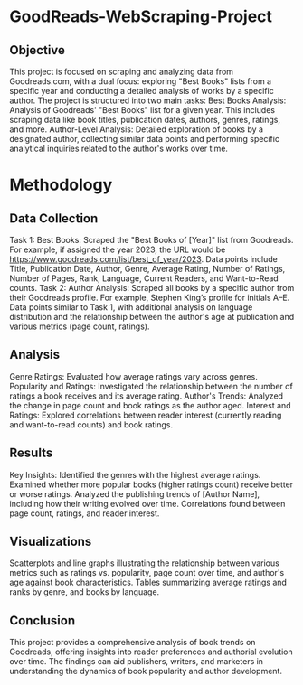 # GoodReads-WebScraping-Project

## Objective
This project is focused on scraping and analyzing data from Goodreads.com, with a dual focus: exploring "Best Books" lists from a specific year and conducting a detailed analysis of works by a specific author. The project is structured into two main tasks:
Best Books Analysis: Analysis of Goodreads' "Best Books" list for a given year. This includes scraping data like book titles, publication dates, authors, genres, ratings, and more.
Author-Level Analysis: Detailed exploration of books by a designated author, collecting similar data points and performing specific analytical inquiries related to the author's works over time.

# Methodology
## Data Collection
Task 1: Best Books:
Scraped the "Best Books of [Year]" list from Goodreads. For example, if assigned the year 2023, the URL would be https://www.goodreads.com/list/best_of_year/2023.
Data points include Title, Publication Date, Author, Genre, Average Rating, Number of Ratings, Number of Pages, Rank, Language, Current Readers, and Want-to-Read counts.
Task 2: Author Analysis:
Scraped all books by a specific author from their Goodreads profile. For example, Stephen King’s profile for initials A–E.
Data points similar to Task 1, with additional analysis on language distribution and the relationship between the author's age at publication and various metrics (page count, ratings).
## Analysis
Genre Ratings: Evaluated how average ratings vary across genres.
Popularity and Ratings: Investigated the relationship between the number of ratings a book receives and its average rating.
Author's Trends: Analyzed the change in page count and book ratings as the author aged.
Interest and Ratings: Explored correlations between reader interest (currently reading and want-to-read counts) and book ratings.
## Results
Key Insights:
Identified the genres with the highest average ratings.
Examined whether more popular books (higher ratings count) receive better or worse ratings.
Analyzed the publishing trends of [Author Name], including how their writing evolved over time.
Correlations found between page count, ratings, and reader interest.
## Visualizations
Scatterplots and line graphs illustrating the relationship between various metrics such as ratings vs. popularity, page count over time, and author's age against book characteristics.
Tables summarizing average ratings and ranks by genre, and books by language.
## Conclusion
This project provides a comprehensive analysis of book trends on Goodreads, offering insights into reader preferences and authorial evolution over time. The findings can aid publishers, writers, and marketers in understanding the dynamics of book popularity and author development.
